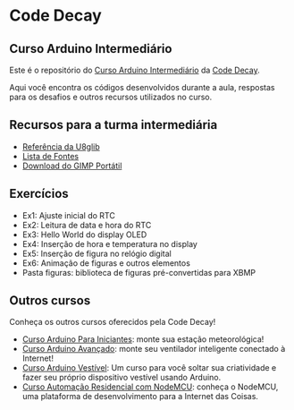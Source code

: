 # Code Decay

## Curso Arduino Intermediário

Este é o repositório do [Curso Arduino Intermediário](http://www.codedecay.com.br/cursos/Curso-Arduino-Intermediario) da [Code Decay](http://www.codedecay.com.br).

Aqui você encontra os códigos desenvolvidos durante a aula, respostas para os desafios e outros recursos utilizados no curso.

## Recursos para a turma intermediária

* [Referência da U8glib](https://github.com/olikraus/u8glib/wiki)
* [Lista de Fontes](https://github.com/olikraus/u8glib/wiki/fontsize)
* [Download do GIMP Portátil](https://goo.gl/OpWxnW)

## Exercícios

* Ex1: Ajuste inicial do RTC
* Ex2: Leitura de data e hora do RTC
* Ex3: Hello World do display OLED
* Ex4: Inserção de hora e temperatura no display
* Ex5: Inserção de figura no relógio digital
* Ex6: Animação de figuras e outros elementos
* Pasta figuras: biblioteca de figuras pré-convertidas para XBMP

## Outros cursos

Conheça os outros cursos oferecidos pela Code Decay!

* [Curso Arduino Para Iniciantes](http://www.codedecay.com.br/cursos/Curso-Arduino-Para-Iniciantes): monte sua estação meteorológica!
* [Curso Arduino Avançado](http://www.codedecay.com.br/cursos/Curso-Arduino-Avancado): monte seu ventilador inteligente conectado à Internet!
* [Curso Arduino Vestível](http://www.codedecay.com.br/cursos/Curso-Arduino-Vestivel): Um curso para você soltar sua criatividade e fazer seu próprio dispositivo vestível usando Arduino.
* [Curso Automação Residencial com NodeMCU](http://www.codedecay.com.br/cursos/Curso-Automacao-Residencial-com-NodeMCU): conheça o NodeMCU, uma plataforma de desenvolvimento para a Internet das Coisas.
